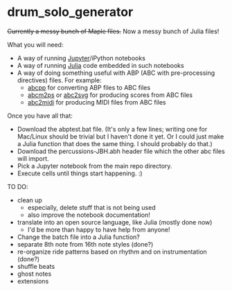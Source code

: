 # drum_solo_generator
 
~~Currently a messy bunch of Maple files.~~  Now a messy bunch of Julia files!

What you will need:
* A way of running [Jupyter](https://jupyter.org/)/iPython notebooks
* A way of running [Julia](https://julialang.org/) code embedded in such notebooks
* A way of doing something useful with ABP (ABC with pre-processing directives) files.  For example:
     * [abcpp](http://abcplus.sourceforge.net/#abcpp) for converting ABP files to ABC files 
     * [abcm2ps](https://github.com/leesavide/abcm2ps/) or [abc2svg](https://github.com/leesavide/abcm2ps/) for producing scores from ABC files
     * [abc2midi](https://ifdo.ca/~seymour/runabc/top.html) for producing MIDI files from ABC files

Once you have all that:
* Download the abptest.bat file.  (It's only a few lines; writing one for Mac/Linux should be trivial but I haven't done it yet.  Or I could just make a Julia function that does the same thing.  I should probably do that.)
* Download the percussions-JBH.abh header file which the other abc files will import.
* Pick a Jupyter notebook from the main repo directory.
* Execute cells until things start happening.  :)

TO DO:  
* clean up
     * especially, delete stuff that is not being used
     * also improve the notebook documentation!
* translate into an open source language, like Julia  (mostly done now)
     * I'd be more than happy to have help from anyone!
* Change the batch file into a Julia function?
* separate 8th note from 16th note styles (done?)
* re-organize ride patterns based on rhythm and on instrumentation (done?)
* shuffle beats
* ghost notes
* extensions
